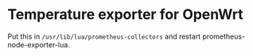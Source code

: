 # Temperature exporter for OpenWrt

Put this in `/usr/lib/lua/prometheus-collectors` and restart 
prometheus-node-exporter-lua.
